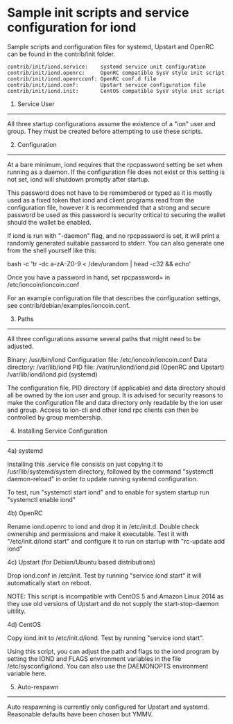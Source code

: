Sample init scripts and service configuration for iond
==========================================================

Sample scripts and configuration files for systemd, Upstart and OpenRC
can be found in the contrib/init folder.

    contrib/init/iond.service:    systemd service unit configuration
    contrib/init/iond.openrc:     OpenRC compatible SysV style init script
    contrib/init/iond.openrcconf: OpenRC conf.d file
    contrib/init/iond.conf:       Upstart service configuration file
    contrib/init/iond.init:       CentOS compatible SysV style init script

1. Service User
---------------------------------

All three startup configurations assume the existence of a "ion" user
and group.  They must be created before attempting to use these scripts.

2. Configuration
---------------------------------

At a bare minimum, iond requires that the rpcpassword setting be set
when running as a daemon.  If the configuration file does not exist or this
setting is not set, iond will shutdown promptly after startup.

This password does not have to be remembered or typed as it is mostly used
as a fixed token that iond and client programs read from the configuration
file, however it is recommended that a strong and secure password be used
as this password is security critical to securing the wallet should the
wallet be enabled.

If iond is run with "-daemon" flag, and no rpcpassword is set, it will
print a randomly generated suitable password to stderr.  You can also
generate one from the shell yourself like this:

bash -c 'tr -dc a-zA-Z0-9 < /dev/urandom | head -c32 && echo'

Once you have a password in hand, set rpcpassword= in /etc/ioncoin/ioncoin.conf

For an example configuration file that describes the configuration settings,
see contrib/debian/examples/ioncoin.conf.

3. Paths
---------------------------------

All three configurations assume several paths that might need to be adjusted.

Binary:              /usr/bin/iond
Configuration file:  /etc/ioncoin/ioncoin.conf
Data directory:      /var/lib/iond
PID file:            /var/run/iond/iond.pid (OpenRC and Upstart)
                     /var/lib/iond/iond.pid (systemd)

The configuration file, PID directory (if applicable) and data directory
should all be owned by the ion user and group.  It is advised for security
reasons to make the configuration file and data directory only readable by the
ion user and group.  Access to ion-cli and other iond rpc clients
can then be controlled by group membership.

4. Installing Service Configuration
-----------------------------------

4a) systemd

Installing this .service file consists on just copying it to
/usr/lib/systemd/system directory, followed by the command
"systemctl daemon-reload" in order to update running systemd configuration.

To test, run "systemctl start iond" and to enable for system startup run
"systemctl enable iond"

4b) OpenRC

Rename iond.openrc to iond and drop it in /etc/init.d.  Double
check ownership and permissions and make it executable.  Test it with
"/etc/init.d/iond start" and configure it to run on startup with
"rc-update add iond"

4c) Upstart (for Debian/Ubuntu based distributions)

Drop iond.conf in /etc/init.  Test by running "service iond start"
it will automatically start on reboot.

NOTE: This script is incompatible with CentOS 5 and Amazon Linux 2014 as they
use old versions of Upstart and do not supply the start-stop-daemon uitility.

4d) CentOS

Copy iond.init to /etc/init.d/iond. Test by running "service iond start".

Using this script, you can adjust the path and flags to the iond program by
setting the IOND and FLAGS environment variables in the file
/etc/sysconfig/iond. You can also use the DAEMONOPTS environment variable here.

5. Auto-respawn
-----------------------------------

Auto respawning is currently only configured for Upstart and systemd.
Reasonable defaults have been chosen but YMMV.
